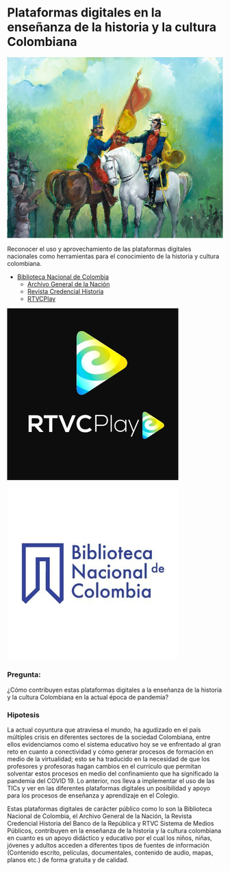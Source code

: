 # Plataformas digitales en la enseñanza de la historia y la cultura Colombiana

![Imagen 1](https://github.com/Claudia1026/Ense-anza-de-la-Historia-y-la-cultura-Colombiana-/blob/Cultura/Imagen2.jpg)


Reconocer el uso y aprovechamiento de las plataformas digitales nacionales como herramientas para el conocimiento de la historia y cultura colombiana.

- [Biblioteca Nacional de Colombia](https://catalogoenlinea.bibliotecanacional.gov.co/client/es_ES/bd)
  - [Archivo General de la Nación](https://www.archivogeneral.gov.co/consulte/fondos-documentales)
  - [Revista Credencial Historia](https://www.banrepcultural.org/biblioteca-virtual/credencial-historia)
  - [RTVCPlay](https://www.rtvcplay.co/)
  
  
![imagen 2](https://github.com/Claudia1026/Ense-anza-de-la-Historia-y-la-cultura-Colombiana-/blob/Cultura/Imagen1.jpg)

![Imagen3](https://github.com/Claudia1026/Ense-anza-de-la-Historia-y-la-cultura-Colombiana-/blob/Cultura/Imagen3.jpg)


  ### Pregunta: 
  
  ¿Cómo contribuyen estas plataformas digitales a la enseñanza de la historia y la cultura Colombiana en la actual época de pandemia?
  
  ### Hipotesis
  
  La actual coyuntura que atraviesa el mundo, ha agudizado en el país múltiples crisis en diferentes sectores de la sociedad Colombiana, entre ellos evidenciamos como el sistema educativo hoy se ve enfrentado al gran reto en cuanto a conectividad y cómo generar procesos de formación en medio de la virtualidad; esto se ha traducido en la necesidad de que los profesores y profesoras hagan cambios en el currículo que permitan solventar estos procesos en medio del confinamiento que ha significado la pandemia del COVID 19. Lo anterior, nos lleva a implementar el uso de las TICs y ver en las diferentes plataformas digitales un posibilidad y apoyo  para los procesos de enseñanza y aprendizaje en el Colegio.

Estas plataformas digitales de carácter público como lo son la Biblioteca Nacional de Colombia, el Archivo General de la Nación, la Revista Credencial Historia del Banco de la República y RTVC Sistema de Medios Públicos, contribuyen en la enseñanza de la historia y la cultura colombiana en cuanto es un apoyo didáctico y educativo por el cual los niños, niñas, jóvenes y adultos acceden a diferentes tipos de fuentes de información (Contenido escrito, películas, documentales, contenido de audio, mapas, planos etc.) de forma gratuita y de calidad.
